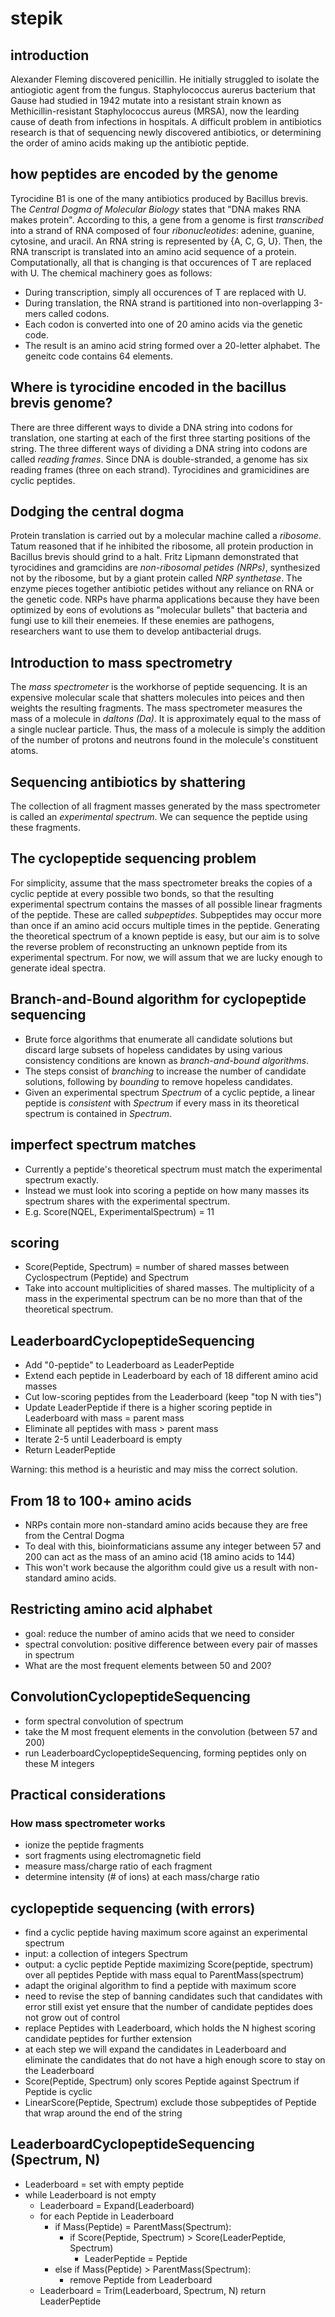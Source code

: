 # stepik
## introduction
Alexander Fleming discovered penicillin. He initially struggled to isolate the antiogiotic agent from the fungus. Staphylococcus aurerus bacterium that Gause had studied in 1942 mutate into a resistant strain known as Methicillin-resistant Staphylococcus aureus (MRSA), now the learding cause of death from infections in hospitals.
A difficult problem in antibiotics research is that of sequencing newly discovered antibiotics, or determining the order of amino acids making up the antibiotic peptide. 

## how peptides are encoded by the genome 
Tyrocidine B1 is one of the many antibiotics produced by Bacillus brevis.
The *Central Dogma of Molecular Biology* states that "DNA makes RNA makes protein". According to this, a gene from a genome is first *transcribed* into a strand of RNA composed of four *ribonucleotides*: adenine, guanine, cytosine, and uracil. An RNA string is represented by {A, C, G, U}. Then, the RNA transcript is translated into an amino acid sequence of a protein. 
Computationally, all that is changing is that occurences of T are replaced with U. 
The chemical machinery goes as follows:
* During transcription, simply all occurences of T are replaced with U.
* During translation, the RNA strand is partitioned into non-overlapping 3-mers called codons.
* Each codon is converted into one of 20 amino acids via the genetic code. 
* The result is an amino acid string formed over a 20-letter alphabet. 
The geneitc code contains 64 elements.

## Where is tyrocidine encoded in the bacillus brevis genome?
There are three different ways to divide a DNA string into codons for translation, one starting at each of the first three starting positions of the string.
The three different ways of dividing a DNA string into codons are called *reading frames*. Since DNA is double-stranded, a genome has six reading frames (three on each strand). 
Tyrocidines and gramicidines are cyclic peptides.

## Dodging the central dogma
Protein translation is carried out by a molecular machine called a *ribosome*. 
Tatum reasoned that if he inhibited the ribosome, all protein production in Bacillus brevis should grind to a halt.
Fritz Lipmann demonstrated that tyrocidines and gramcidins are *non-ribosomal petides (NRPs)*, synthesized not by the ribosome, but by a giant protein called *NRP synthetase*. The enzyme pieces together antibiotic petides without any reliance on RNA or the genetic code.
NRPs have pharma applications because they have been optimized by eons of evolutions as "molecular bullets" that bacteria and fungi use to kill their enemeies. If these enemies are pathogens, researchers want to use them to develop antibacterial drugs. 

## Introduction to mass spectrometry
The *mass spectrometer* is the workhorse of peptide sequencing. It is an expensive molecular scale that shatters molecules into peices and then weights the resulting fragments. The mass spectrometer measures the mass of a molecule in *daltons (Da)*. It is approximately equal to the mass of a single nuclear particle. Thus, the mass of a molecule is simply the addition of the number of protons and neutrons found in the molecule's constituent atoms.

## Sequencing antibiotics by shattering
The collection of all fragment masses generated by the mass spectrometer is called an *experimental spectrum*. We can sequence the peptide using these fragments.

## The cyclopeptide sequencing problem
For simplicity, assume that the mass spectrometer breaks the copies of a cyclic peptide at every possible two bonds, so that the resulting experimental spectrum contains the masses of all possible linear fragments of the peptide. These are called *subpeptides*. 
Subpeptides may occur more than once if an amino acid occurs multiple times in the peptide.
Generating the theoretical spectrum of a known peptide is easy, but our aim is to solve the reverse problem of reconstructing an unknown peptide from its experimental spectrum. For now, we will assum that we are lucky enough to generate ideal spectra.

## Branch-and-Bound algorithm for cyclopeptide sequencing
* Brute force algorithms that enumerate all candidate solutions but discard large subsets of hopeless candidates by using various consistency conditions are known as *branch-and-bound algorithms*. 
* The steps consist of *branching* to increase the number of candidate solutions, following by *bounding* to remove hopeless candidates.
* Given an experimental spectrum _Spectrum_ of a cyclic peptide, a linear peptide is *consistent* with _Spectrum_ if every mass in its theoretical spectrum is contained in _Spectrum_.

## imperfect spectrum matches
* Currently a peptide's theoretical spectrum must match the experimental spectrum exactly.
* Instead we must look into scoring a peptide on how many masses its spectrum shares with the experimental spectrum.
* E.g. Score(NQEL, ExperimentalSpectrum) = 11

## scoring
* Score(Peptide, Spectrum) = number of shared masses between Cyclospectrum (Peptide) and Spectrum
* Take into account multiplicities of shared masses. The multiplicity of a mass in the experimental spectrum can be no more than that of the theoretical spectrum.

## LeaderboardCyclopeptideSequencing
* Add "0-peptide" to Leaderboard as LeaderPeptide
* Extend each peptide in Leaderboard by each of 18 different amino acid masses
* Cut low-scoring peptides from the Leaderboard (keep "top N with ties")
* Update LeaderPeptide if there is a higher scoring peptide in Leaderboard with mass = parent mass
* Eliminate all peptides with mass > parent mass
* Iterate 2-5 until Leaderboard is empty
* Return LeaderPeptide

Warning: this method is a heuristic and may miss the correct solution.

## From 18 to 100+ amino acids
* NRPs contain more non-standard amino acids because they are free from the Central Dogma
* To deal with this, bioinformaticians assume any integer between 57 and 200 can act as the mass of an amino acid (18 amino acids to 144)
* This won't work because the algorithm could give us a result with non-standard amino acids.

## Restricting amino acid alphabet
* goal: reduce the number of amino acids that we need to consider
* spectral convolution: positive difference between every pair of masses in spectrum
* What are the most frequent elements between 50 and 200?

## ConvolutionCyclopeptideSequencing
* form spectral convolution of spectrum
* take the M most frequent elements in the convolution (between 57 and 200)
* run LeaderboardCyclopeptideSequencing, forming peptides only on these M integers

## Practical considerations
### How mass spectrometer works
* ionize the peptide fragments
* sort fragments using electromagnetic field
* measure mass/charge ratio of each fragment
* determine intensity (# of ions) at each mass/charge ratio

## cyclopeptide sequencing (with errors)
* find a cyclic peptide having maximum score against an experimental spectrum
* input: a collection of integers Spectrum
* output: a cyclic peptide Peptide maximizing Score(peptide, spectrum) over all peptides Peptide with mass equal to ParentMass(spectrum) 
* adapt the original algorithm to find a peptide with maximum score 
* need to revise the step of banning candidates such that candidates with error still exist yet ensure that the number of candidate peptides does not grow out of control
* replace Peptides with Leaderboard, which holds the N highest scoring candidate peptides for further extension
* at each step we will expand the candidates in Leaderboard and eliminate the candidates that do not have a high enough score to stay on the Leaderboard
* Score(Peptide, Spectrum) only scores Peptide against Spectrum if Peptide is cyclic
* LinearScore(Peptide, Spectrum) exclude those subpeptides of Peptide that wrap around the end of the string

## LeaderboardCyclopeptideSequencing (Spectrum, N)
* Leaderboard = set with empty peptide
* while Leaderboard is not empty
  - Leaderboard = Expand(Leaderboard)
  - for each Peptide in Leaderboard
    * if Mass(Peptide) = ParentMass(Spectrum):
      - if Score(Peptide, Spectrum) > Score(LeaderPeptide, Spectrum)
        * LeaderPeptide = Peptide
    * else if Mass(Peptide) > ParentMass(Spectrum):
      - remove Peptide from Leaderboard
  - Leaderboard = Trim(Leaderboard, Spectrum, N)
return LeaderPeptide